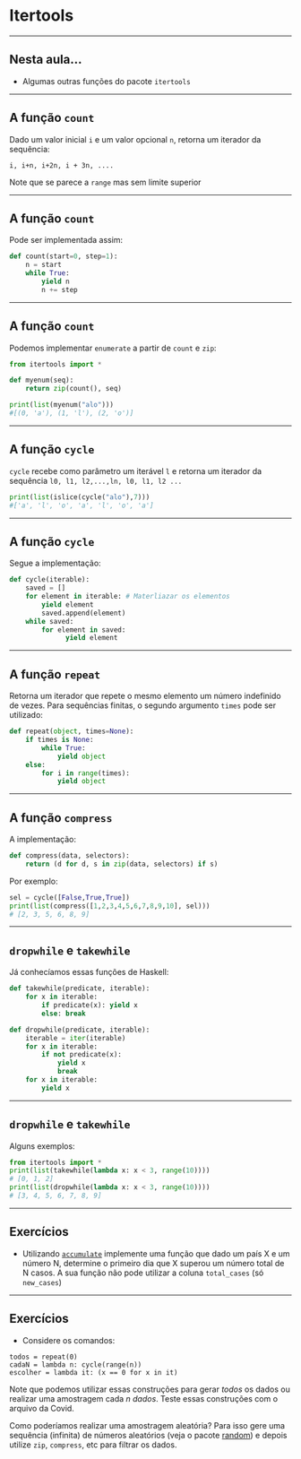 # Itertools

--- 
## Nesta aula... 

- Algumas outras funções do pacote `itertools`

---
## A função `count`

Dado um valor inicial `i` e um valor opcional `n`, retorna um iterador da sequência:
```
i, i+n, i+2n, i + 3n, ....
```

Note que se parece a `range` mas sem limite superior

---
## A função `count`

Pode ser implementada assim:
```python
def count(start=0, step=1):
    n = start
    while True:
        yield n
        n += step
```
---
## A função `count`
Podemos implementar `enumerate` a partir de `count` e `zip`:

```python
from itertools import *

def myenum(seq):
    return zip(count(), seq)

print(list(myenum("alo")))
#[(0, 'a'), (1, 'l'), (2, 'o')]
```

---
## A função `cycle`

`cycle` recebe como parâmetro um iterável `l` e retorna
um iterador da sequência `l0, l1, l2,...,ln, l0, l1, l2 ...`

```python
print(list(islice(cycle("alo"),7)))
#['a', 'l', 'o', 'a', 'l', 'o', 'a']
```

---
## A função `cycle`

Segue a implementação:

```python
def cycle(iterable):
    saved = []
    for element in iterable: # Materliazar os elementos
        yield element
        saved.append(element)
    while saved:
        for element in saved:
              yield element
```
---
## A função `repeat`

Retorna um iterador que repete o mesmo elemento um número indefinido de vezes. 
Para sequências finitas, o segundo argumento `times` pode ser utilizado:

```python
def repeat(object, times=None):
    if times is None:
        while True:
            yield object
    else:
        for i in range(times):
            yield object
```
---
## A função `compress`

A implementação:
```python
def compress(data, selectors):
    return (d for d, s in zip(data, selectors) if s)
```

Por exemplo: 
```python
sel = cycle([False,True,True])
print(list(compress([1,2,3,4,5,6,7,8,9,10], sel)))
# [2, 3, 5, 6, 8, 9]
```

---
## `dropwhile` e `takewhile`

Já conhecíamos essas funções de Haskell:

```python
def takewhile(predicate, iterable):
    for x in iterable:
        if predicate(x): yield x
        else: break

def dropwhile(predicate, iterable):
    iterable = iter(iterable)
    for x in iterable:
        if not predicate(x):
            yield x
            break
    for x in iterable:
        yield x
```

---
## `dropwhile` e `takewhile`

Alguns exemplos:

```python
from itertools import *
print(list(takewhile(lambda x: x < 3, range(10))))
# [0, 1, 2]
print(list(dropwhile(lambda x: x < 3, range(10))))
# [3, 4, 5, 6, 7, 8, 9]
```

--- 
## Exercícios

- Utilizando <a href="https://docs.python.org/3/library/itertools.html">`accumulate`</a> implemente uma função que dado um país X e um número
  N, determine o primeiro dia que X superou um número total de  N casos.  A sua função
  não pode utilizar a coluna `total_cases` (só `new_cases`)
--- 
## Exercícios
- Considere os comandos:

``` 
todos = repeat(0) 
cadaN = lambda n: cycle(range(n)) 
escolher = lambda it: (x == 0 for x in it) 
```

Note que podemos utilizar essas construções para gerar _todos_ os dados
ou realizar uma amostragem cada _n dados_. Teste essas construções
com o arquivo da Covid. 

Como poderíamos realizar 
uma amostragem aleatória? Para isso gere uma sequência (infinita) de números
aleatórios (veja o pacote <a href="https://docs.python.org/3/library/random.html">random</a>)
e depois utilize `zip`, `compress`, etc para filtrar os dados. 

